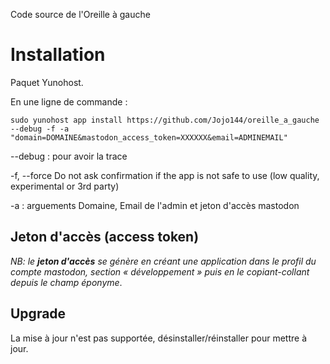 Code source de l'Oreille à gauche

Installation
============

Paquet Yunohost.

En une ligne de commande :

```
sudo yunohost app install https://github.com/Jojo144/oreille_a_gauche --debug -f -a "domain=DOMAINE&mastodon_access_token=XXXXXX&email=ADMINEMAIL"
```

--debug : pour avoir la trace

-f, --force           Do not ask confirmation if the app is not safe to use
                        (low quality, experimental or 3rd party)

-a : arguements Domaine, Email de l'admin et jeton d'accès mastodon


Jeton d'accès (access token)
------------------------------------

*NB: le **jeton d'accès** se génère en créant une application dans le profil du compte mastodon, section « développement » puis en le copiant-collant depuis le champ éponyme*.


Upgrade
---------

La mise à jour n'est pas supportée, désinstaller/réinstaller pour mettre à jour.
